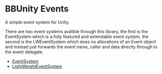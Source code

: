 # BBUnity Events

A simple event system for Unity.

There are two event systems avalible through this library, the first is the EventSystem which is a fully featured and extendable event system, the second is the LWEventSystem which does no allocations of an Event object and instead just forwards the event name, caller and data directly through to the event delegate.

- [EventSystem](Documentation/EventSystem.md)
- [LightWeightEventSystem](Documentation/LWEventSystem.md)
  